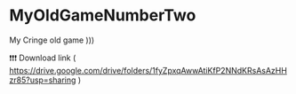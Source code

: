 # MyOldGameNumberTwo
My Cringe old game )))

❗❗❗ Download link ( https://drive.google.com/drive/folders/1fyZpxqAwwAtiKfP2NNdKRsAsAzHHzr85?usp=sharing )
